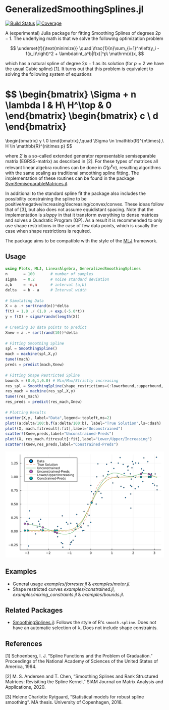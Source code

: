 # GeneralizedSmoothingSplines.jl

[![Build Status](https://github.com/mipals/GeneralizedSmoothingSplines.jl/actions/workflows/CI.yml/badge.svg?branch=main)](https://github.com/mipals/GeneralizedSmoothingSplines.jl/actions/workflows/CI.yml?query=branch%3Amain)
[![Coverage](https://codecov.io/gh/mipals/GeneralizedSmoothingSplines.jl/branch/main/graph/badge.svg)](https://codecov.io/gh/mipals/GeneralizedSmoothingSplines.jl)

A (experimental) Julia package for fitting Smoothing Splines of degrees $2p - 1$. The underlying math is that we solve the following optimization problem

$$
\underset{f}{\text{minimize}} \quad \frac{1}{n}\sum_{i=1}^n\left(y_i - f(x_i)\right)^2 + \lambda\int_a^b|f(x)|^p\ \mathrm{d}x,
$$

which has a natural spline of degree $2p - 1$ as its solution (for $p=2$ we have the usual Cubic spline) [1]. It turns out that this problem is equivalent to solving the following system of equations

$$
\begin{bmatrix}
\Sigma + n \lambda I & H\\
H^\top               & 0 
\end{bmatrix}
\begin{bmatrix}
c \\ d
\end{bmatrix}
=
\begin{bmatrix}
y \\ 0
\end{bmatrix},\quad
\Sigma \in \mathbb{R}^{n\times},\ H \in \mathbb{R}^{n\times p}
$$

where $\Sigma$ is a so-called extended generator representable semiseparable matrix (EGRSS-matrix) as described in [2]. For these types of matrices all relevant linear algebra routines can be done in $O(p^kn)$, resulting algorithms with the same scaling as traditional smoothing spline fitting. The implementation of these routines can be found in the package [SymSemiseparableMatrices.jl](https://github.com/mipals/SymSemiseparableMatrices.jl).

In additional to the standard spline fit the package also includes the possibility constraining the spline to be positive/negative/increasing/decreasing/convex/convex. These ideas follow that of [3], but also does not assume equidistant spacing. Note that the implementation is *sloppy* in that it transform everything to dense matrices and solves a Quadratic Program (QP). As a result it is recommended to only use shape restrictions in the case of few data points, which is usually the case when shape restrictions is required.

The package aims to be compatible with the style of the [MLJ](https://github.com/alan-turing-institute/MLJ.jl) framework.

## Usage
```julia
using Plots, MLJ, LinearAlgebra, GeneralizedSmoothingSplines
n       = 100       # number of samples
sigma   = 0.2       # noise standard deviation
a,b     = -π,π      # interval [a,b]
delta   = b - a     # Interval width

# Simulating Data
X = a .+ sort(rand(n))*delta
f(t) = 1.0 ./ (1.0 .+ exp.(-5.0*t))
y = f(X) + sigma*randn(length(X))

# Creating 10 data points to predict
Xnew = a .+ sort(rand(10))*delta

# Fitting Smoothing Spline
spl = SmoothingSpline()
mach = machine(spl,X,y) 
tune!(mach)
preds = predict(mach,Xnew)

# Fitting Shape Restricted Spline
bounds = (0.0,1,0.0) # Min/Max/Strictly increasing
res_spl = SmoothingSpline(shape_restrictions=(:lowerbound,:upperbound,:increasing),bounds=bounds)
res_mach = machine(res_spl,X,y) 
tune!(res_mach)
res_preds = predict(res_mach,Xnew)

# Plotting Results
scatter(X,y, label="Data",legend=:topleft,ms=2)
plot!(a:delta/100:b,f(a:delta/100:b), label="True Solution",ls=:dash)
plot!(X, mach.fitresult[:fit],label="Unconstrained")
scatter!(Xnew,preds,label="Unconstrained-Preds")
plot!(X, res_mach.fitresult[:fit],label="Lower/Upper/Increasing")
scatter!(Xnew,res_preds,label="Constrained-Preds")
```
![](readme_plot.png)


## Examples
* General usage *examples/forrester.jl* & *examples/motor.jl*.
* Shape restricted curves *examples/constrained.jl*, *examples/mixing_constraints.jl* & *examples/bounds.jl*.

## Related Packages
* [SmoothingSplines.jl](https://github.com/nignatiadis/SmoothingSplines.jl): Follows the style of R's `smooth.spline`. Does not have an automatic selection of λ. Does not include shape constraints.

## References
[1] Schoenberg, I. J. “Spline Functions and the Problem of Graduation.” Proceedings of the National Academy of Sciences of the United States of America, 1964.

[2] M. S. Andersen and T. Chen, “Smoothing Splines and Rank Structured Matrices: Revisiting the Spline Kernel,” SIAM Journal on Matrix Analysis and Applications, 2020.

[3] Helene Charlotte Rytgaard, “Statistical models for robust spline smoothing”. MA thesis. University of Copenhagen, 2016.

